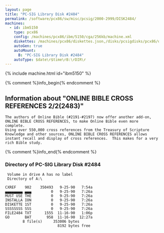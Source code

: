 ```yaml
---
layout: page
title: "PC-SIG Library Disk #2484"
permalink: /software/pcx86/sw/misc/pcsig/2000-2999/DISK2484/
machines:
  - id: ibm5150
    type: pcx86
    config: /machines/pcx86/ibm/5150/cga/256kb/machine.xml
    diskettes: /machines/pcx86/diskettes.json,/disks/pcsigdisks/pcx86/diskettes.json
    autoGen: true
    autoMount:
      B: "PC-SIG Library Disk #2484"
    autoType: $date\r$time\rB:\rDIR\r
---
```


{% include machine.html id="ibm5150" %}

{% comment %}info_begin{% endcomment %}

## Information about "ONLINE BIBLE CROSS REFERENCES 2/2(2483)"

    The authors of Online Bible (#2191-#2197) now offer another add-on,
    ONLINE BIBLE CROSS REFERENCES, to make Online Bible even more complete.
    Using over 550,000 cross references from the Treasury of Scripture
    Knowledge and other sources, ONLINE BIBLE CROSS REFERENCES allows
    instant recall and display of cross references.  This makes for a very
    rich Bible study.
{% comment %}info_end{% endcomment %}


### Directory of PC-SIG Library Disk #2484

     Volume in drive A has no label
     Directory of A:\

    CXREF    902    350493   9-25-90   7:54a
    ▄▄▄▄▄▄▄▄ ▄▄▄         0   9-25-90   7:26a
    MUST USE THE         0   9-25-90   7:26a
    INSTALLA ION         0   9-25-90   7:26a
    DISKETTE 1ST         0   9-25-90   7:26a
    SSSSSSSS SSS         0   9-25-90   7:26a
    FILE2484 TXT      1555  11-16-90   1:06p
    GO       BAT       958  11-16-90  12:27a
            8 file(s)     353006 bytes
                            8192 bytes free
